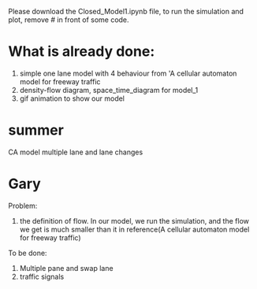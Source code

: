 Please download the Closed_Model1.ipynb file, to run the simulation and plot, remove # in front of some code.

# What is already done:

1. simple one lane model with 4 behaviour from 'A cellular automaton model for freeway traffic
2. density-flow diagram, space_time_diagram for model_1
3. gif animation to show our model

# summer

CA model  multiple lane and lane changes

# Gary

Problem:

1. the definition of flow. In our model, we run the simulation, and the flow we get is much smaller than it in reference(A cellular automaton model for freeway traffic)

To be done:

1. Multiple pane and swap lane
2. traffic signals
